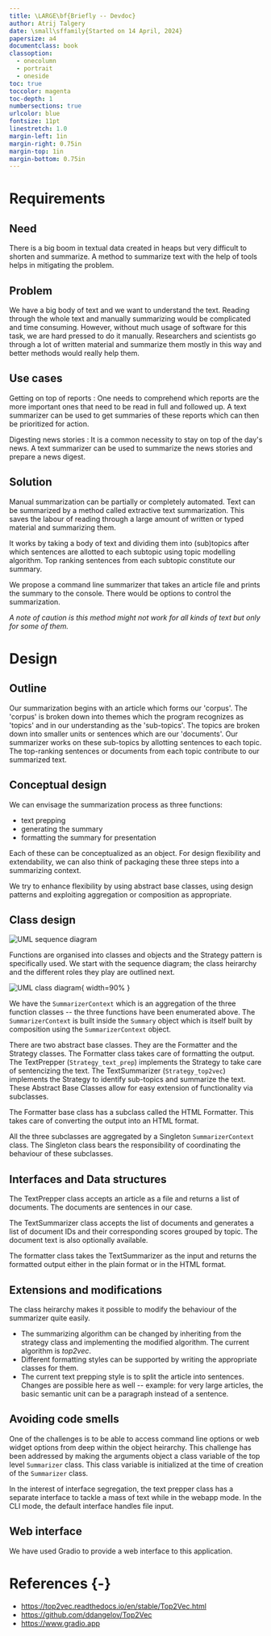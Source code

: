 ```yaml
---
title: \LARGE\bf{Briefly -- Devdoc}
author: Atrij Talgery
date: \small\sffamily{Started on 14 April, 2024}
papersize: a4
documentclass: book
classoption:
  - onecolumn
  - portrait
  - oneside
toc: true
toccolor: magenta
toc-depth: 1
numbersections: true
urlcolor: blue
fontsize: 11pt
linestretch: 1.0
margin-left: 1in
margin-right: 0.75in
margin-top: 1in
margin-bottom: 0.75in
---
```


# Requirements

## Need

There is a big boom in textual data created in heaps but very difficult to
shorten and summarize.  A method to summarize text with the help of tools
helps in mitigating the problem.

## Problem

We have a big body of text and we want to understand the text.  Reading through
the whole text and manually summarizing would be complicated and time consuming.
However, without much usage of software for this task, we are hard pressed to
do it manually.  Researchers and scientists go through a lot of written material
and summarize them mostly in this way and better methods would really help them.

## Use cases

Getting on top of reports
:  One needs to comprehend which reports are the more important ones that
	need to be read in full and followed up.  A text summarizer can be used to
	get summaries of these reports which can then be prioritized for action.

Digesting news stories
:  It is a common necessity to stay on top of the day's news.  A text
   summarizer can be used to summarize the news stories and prepare a
   news digest.

## Solution

Manual summarization can be partially or completely automated.  Text can be
summarized by a method called extractive text summarization.  This saves the
labour of reading through a large amount of written or typed material and
summarizing them.

It works by taking a body of text and dividing them into (sub)topics
after which sentences are allotted to each subtopic using topic modelling algorithm.
Top ranking sentences from each subtopic constitute our summary.

We propose a command line summarizer that takes an article file and prints the
summary to the console.  There would be options to control the summarization.

_A note of caution is this method might not work for all kinds of text but only
for some of them._

# Design

## Outline

Our summarization begins with an article which forms our 'corpus'.  The 'corpus'
is broken down into themes which the program recognizes as 'topics' and in our
understanding as the 'sub-topics'.  The topics are broken down into smaller units or sentences which are our 'documents'.  Our summarizer works on these sub-topics
by allotting sentences to each topic.  The top-ranking sentences or
documents from each topic contribute to our summarized text.  

## Conceptual design

We can envisage the summarization process as three functions:

- text prepping
- generating the summary
- formatting the summary for presentation

Each of these can be conceptualized as an object.  For design flexibility and
extendability, we can also think of packaging these three steps into a
summarizing context.

We try to enhance flexibility by using abstract base classes, using design
patterns and exploiting aggregation or composition as appropriate.

## Class design

![UML sequence diagram](seq_dia.png)

Functions are organised into classes and objects and the Strategy pattern
is specifically used.  We start with the sequence diagram; the class heirarchy and the different roles they play are outlined next.

![UML class diagram](class_diagram.png){ width=90% }

We have the `SummarizerContext` which is an aggregation of the three function
classes -- the three functions have been enumerated above.  The `SummarizerContext` is
built inside the `Summary` object which is itself built by composition using the `SummarizerContext` object.

There are two abstract base classes.  They are the Formatter and the
Strategy classes.  The Formatter class takes care of formatting the output.
The TextPrepper (`Strategy_text_prep`) implements the Strategy to take care of sentencizing the text.  The TextSummarizer (`Strategy_top2vec`) implements the Strategy to identify sub-topics and summarize the text.  These Abstract Base Classes allow for easy extension of functionality via subclasses.

The Formatter base class has a subclass called the HTML Formatter.  This takes
care of converting the output into an HTML format.

All the three subclasses are aggregated by a Singleton `SummarizerContext` class.  The Singleton class bears the responsibility of coordinating the behaviour of these subclasses.

## Interfaces and Data structures

The TextPrepper class accepts an article as a file and returns a list of documents.
The documents are sentences in our case.

The TextSummarizer class accepts the list of documents and generates a list of
document IDs and their corresponding scores grouped by topic.  The document
text is also optionally available.

The formatter class takes the TextSummarizer as the input and returns the
formatted output either in the plain format or in the HTML format.

## Extensions and modifications

The class heirarchy makes it possible to modify the behaviour of the summarizer
quite easily.

- The summarizing algorithm can be changed by inheriting from the strategy class
and implementing the modified algorithm.  The current algorithm is *top2vec*.
- Different formatting styles can be supported by writing the appropriate classes
for them.
- The current text prepping style is to split the article into sentences.
Changes are possible here as well -- example: for very large articles, the basic semantic unit can be a paragraph instead of a sentence.

## Avoiding code smells

One of the challenges is to be able to access command line options or web
widget options from deep within the object heirarchy.  This challenge has been
addressed by making the arguments object a class variable of the top level
`Summarizer` class.  This class variable is initialized at the time of creation
of the `Summarizer` class.

In the interest of interface segregation, the text prepper class has a
separate interface to tackle a mass of text while in the webapp mode.
In the CLI mode, the default interface handles file input.

## Web interface

We have used Gradio to provide a web interface to this application.

# References {-}

- <https://top2vec.readthedocs.io/en/stable/Top2Vec.html>
- <https://github.com/ddangelov/Top2Vec>
- <https://www.gradio.app>

